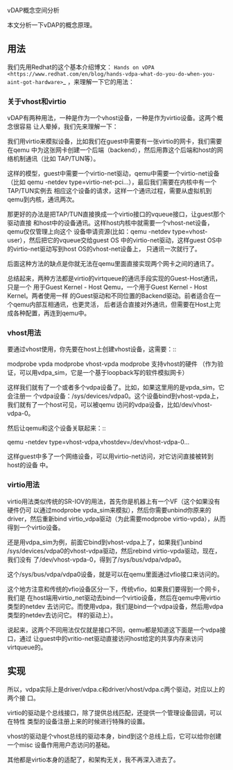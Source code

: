         
vDAP概念空间分析

本文分析一下vDAP的概念原理。

## 用法

我们先用Redhat的这个基本介绍博文：
`Hands on vDPA <https://www.redhat.com/en/blog/hands-vdpa-what-do-you-do-when-you-aint-got-hardware>`_
，来理解一下它的用法：
  
### 关于vhost和virtio


vDAP有两种用法，一种是作为一个vhost设备，一种是作为virtio设备。这两个概念很容易
让人晕掉，我们先来理解一下：

我们用virtio来模拟设备，比如我们在guest中需要有一张virtio的网卡，我们需要在qemu
中为这张网卡创建一个后端（backend），然后用靠这个后端和host的网络机制通讯（比如
TAP/TUN等）。

这样的模型，guest中需要一个virtio-net驱动，qemu中需要一个virtio-net设备（比如
qemu -netdev type=virtio-net-pci...），最后我们需要在内核中有一个TAP/TUN实例去
相应这个设备的请求，这样一个通讯过程，需要从虚拟机到qemu到内核，通讯两次。

那更好的办法是把TAP/TUN直接换成一个virtio接口的vqueue接口，让guest那个驱动直接
和host中的设备通讯。这样host内核中就需要一个vhost-net设备，qemu仅仅管理上向这个
设备申请资源(比如：qemu -netdev type=vhost-user），然后把它的vqueue交给guest OS
中的virtio-net驱动，这样guest OS中的virtio-net驱动写到host OS的vhost-net设备上，
只通讯一次就行了。

后面这种方法的缺点是你就无法在qemu里面直接实现两个网卡之间的通讯了。

总结起来，两种方法都是virtio的virtqueue的通讯手段实现的Guest-Host通讯，只是一个
用于Guest Kernel - Host Qemu，一个用于Guest Kernel - Host Kernel。两者使用一样
的Guest驱动和不同位置的Backend驱动。前者适合在一个qemu内部互相通讯，也更灵活，
后者适合直接对外通讯，但需要在Host上完成各种配置，再连到qemu中。

### vhost用法


要通过vhost使用，你先要在host上创建vhost设备，这需要：::

  modprobe vpda
  modprobe vhost-vpda
  modprobe 支持vhost的硬件   （作为验证，可以用vdpa_sim，它是一个基于loopback写的软件模拟网卡）

这样我们就有了一个或者多个vdpa设备了。比如，如果这里用的是vpda_sim，它会注册一
个vdpa设备：/sys/devices/vdpa0。这个设备bind到vhost-vpda上，我们就有了一个host可见，可以被qemu
访问的vdpa设备，比如/dev/vhost-vdpa-0。

然后让qemu和这个设备关联起来：::

  qemu -netdev type=vhost-vdpa,vhostdev=/dev/vhost-vdpa-0...

这样guest中多了一个网络设备，可以用virtio-net访问，对它访问直接被转到host的设备
中。

### virtio用法


virtio用法类似传统的SR-IOV的用法，首先你是机器上有一个VF（这个如果没有硬件仍可
以通过modprobe vpda_sim来模拟），然后你需要unbind你原来的driver，然后重新bind
virtio_vdpa驱动（为此需要modprobe virtio-vpda），从而得到一个virtio设备。

还是用vdpa_sim为例，前面它bind到vhost-vdpa上了，如果我们unbind
/sys/devices/vdpa0的vhost-vdpa驱动，然后rebind virtio-vpda驱动，现在，我们没有
了/dev/vhost-vpda-0，得到了/sys/bus/vdpa/vdpa0。

这个/sys/bus/vdpa/vdpa0设备，就是可以在qemu里面通过vfio接口来访问的。

这个地方注意和传统的vfio设备区分一下，传统vfio，如果我们要得到一个网卡，我们是
在host端用virtio_net驱动去bind一个virtio设备，然后在qemu中用virtio类型的netdev
去访问它。而使用vdpa，我们是bind一个vdpa设备，然后用vdpa类型的netdev去访问它。
样的驱动上）。

说起来，这两个不同用法仅仅就是接口不同，qemu都是知道这下面是一个vdpa接口，通过
让guest中的vritio-net驱动直接访问host给定的共享内存来访问virtqueue的。

## 实现

所以，vdpa实际上是driver/vdpa.c和driver/vhost/vdpa.c两个驱动，对应以上的两个接
口。

virtio的驱动是个总线接口，除了提供总线匹配，还提供一个管理设备回调，可以在特性
类型的设备注册上来的时候进行特殊的设置。

vhost的驱动是个vhost总线的驱动本身，bind到这个总线上后，它可以给你创建一个misc
设备作用用户态访问的基础。

其他都是virtio本身的适配了，和架构无关，我不再深入进去了。

